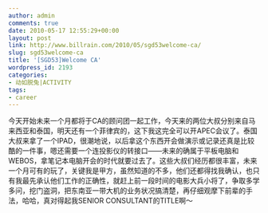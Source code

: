 ```yaml
---
author: admin
comments: true
date: 2010-05-17 12:55:29+00:00
layout: post
link: http://www.billrain.com/2010/05/sgd53welcome-ca/
slug: sgd53welcome-ca
title: '[SGD53]Welcome CA'
wordpress_id: 2193
categories:
- 动如脱兔|ACTIVITY
tags:
- career
---
```


今天开始未来一个月都将于CA的顾问团一起工作，今天来的两位大叔分别来自马来西亚和泰国，明天还有一个菲律宾的，这下我这完全可以开APEC会议了。泰国大叔来拿了一个IPAD，很潮地说，以后拿这个东西开会做演示或记录还真是比较酷的一件事，嗯还需要一个连投影仪的转接口——未来的确属于平板电脑和WEBOS，拿笔记本电脑开会的时代就要过去了。这些大叔们经历都很丰富，未来一个月可有的玩了，关键我是甲方，虽然知道的不多，他们还都得找我确认，也只有我最先承认他们工作的正确性，就赶上前一段时间的电影大兵小将了，争取多学多问，挖门盗洞，把东南亚一带大机的业务状况搞清楚，再仔细观摩下前辈的手法，哈哈，真对得起我SENIOR CONSULTANT的TITLE啊～
